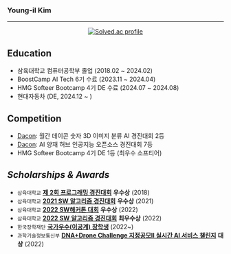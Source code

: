 ### Young-il Kim

---

<div align=center>

[![Solved.ac profile](http://mazassumnida.wtf/api/v2/generate_badge?boj=zeroone_012)](https://solved.ac/zeroone_012)
  
</div>

## Education

- 삼육대학교 컴퓨터공학부 졸업 (2018.02 ~ 2024.02)
- BoostCamp AI Tech 6기 수료 (2023.11 ~ 2024.04)
- HMG Softeer Bootcamp 4기 DE 수료 (2024.07 ~ 2024.08)
- 현대자동차 (DE, 2024.12 ~ )


## Competition

- [Dacon](https://dacon.io/competitions/official/235951/overview/description): 월간 데이콘 숫자 3D 이미지 분류 AI 경진대회 2등 <br>
- [Dacon](https://dacon.io/competitions/official/235977/overview/description): AI 양재 허브 인공지능 오픈소스 경진대회 7등 <br>
- HMG Softeer Bootcamp 4기 DE 1등 (최우수 소프티어)

## **_Scholarships & Awards_**

- `삼육대학교` **[제 2회 프로그래밍 경진대회](https://www.syu.ac.kr/blog/%ec%a0%9c-2%ed%9a%8c-%ed%94%84%eb%a1%9c%ea%b7%b8%eb%9e%98%eb%b0%8d-%ea%b2%bd%ec%a7%84%eb%8c%80%ed%9a%8c/?pageds=26&k=&t=&c=)** **우수상** (2018) <br>
- `삼육대학교` **[2021 SW 알고리즘 경진대회](https://www.syu.ac.kr/blog/sw%ec%a4%91%ec%8b%ac%eb%8c%80%ed%95%99%ec%82%ac%ec%97%85%eb%8b%a8-sw%ec%95%8c%ea%b3%a0%eb%a6%ac%ec%a6%98-%ea%b2%bd%ec%a7%84%eb%8c%80%ed%9a%8c-%ea%b0%9c%ec%b5%9c-%ec%95%88%eb%82%b4/?pageds=1&k=%EC%95%8C%EA%B3%A0%EB%A6%AC%EC%A6%98&t=&c=)** **우수상** (2021) <br>
- `삼육대학교` **[2022 SW해커톤 대회](https://www.syu.ac.kr/blog/127009/?pageds=2&k=&t=&c=)** **우수상** (2022) <br>
- `삼육대학교` **[2022 SW 알고리즘 경진대회](https://www.syu.ac.kr/blog/sw%ec%a4%91%ec%8b%ac%eb%8c%80%ed%95%99%ec%82%ac%ec%97%85%eb%8b%a8-2022-1-sw-step-up-%ec%95%8c%ea%b3%a0%eb%a6%ac%ec%a6%98-%ed%8a%b9%ea%b0%95/?pageds=1&k=%EC%95%8C%EA%B3%A0%EB%A6%AC%EC%A6%98&t=&c=)** **최우수상** (2022) <br>
- `한국장학재단` **[국가우수(이공계) 장학생](https://www.kosaf.go.kr/ko/scholar.do?pg=scholarship05_06_01)** (2022~) <br>
- `과학기술정보통신부` **[DNA+Drone Challenge 지정공모II 실시간 AI 서비스 챌린지](http://challenge-dnadrone.com/?page_id=600)** **대상** (2022) <br>

